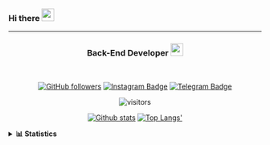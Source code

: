 ### Hi there <img height="25" width="25"  src="https://camo.githubusercontent.com/35d3d11359a49bf12aebb834cc13fd81b95eff4e/68747470733a2f2f6d656469612e67697068792e636f6d2f6d656469612f6876524a434c467a6361737252346961377a2f67697068792e676966">

<hr>

<div align="center">
  
### Back-End Developer <img height="25" src="https://camo.githubusercontent.com/40dff491d4e8123af55298ef908faedb66c463e5/68747470733a2f2f6d656469612e67697068792e636f6d2f6d656469612f57556c706c634d704f43456d5447427442572f67697068792e676966">
 
</div>

<br>

<div align="center">

[![GitHub followers](https://img.shields.io/github/followers/hanifazzuhdi?label=Follow&style=social)](https://github.com/hanifazzuhdi/?tab=follow) 
[![Instagram Badge](https://img.shields.io/badge/-hanifazzuhdi-blue?style=social&logo=Instagram&link=https://www.instagram.com/hnfhanif52/)](https://www.instagram.com/hnfhanif52/)
[![Telegram Badge](https://img.shields.io/badge/-hanifazzuhdi-blue?style=social&logo=telegram&link=https://www.t.me/hanif0198/)](https://www.t.me/hanif0198/) 

![visitors](https://visitor-badge.glitch.me/badge?page_id=hanifazzuhdi.hanifazzuhdi)

[![Github stats](https://github-readme-stats.vercel.app/api?username=hanifazzuhdi&count_private=true&title_color=333&text_color=777&show_icons=true&icon_color=333&line_height=20px)](https://github.com/hanifazzuhdi)
[![Top Langs'](https://github-readme-stats.vercel.app/api/top-langs/?username=hanifazzuhdi&layout=compact)](https://github.com/hanifazzuhdi) 

 </div>
 
<details>
  <summary><b> 📊 Statistics </b></summary>
  
  <br/>
  
  <!--START_SECTION:waka-->
![Lines of code](https://img.shields.io/badge/From%20Hello%20World%20I%27ve%20Written-5.9%20million%20lines%20of%20code-blue)

**🐱 My Github Data** 

> 🏆 392 Contributions in the Year 2021
 > 
> 📦 222.6 kB Used in Github's Storage 
 > 
> 🚫 Not Opted to Hire
 > 
> 📜 20 Public Repositories 
 > 
> 🔑 15 Private Repositories  
 > 
**I'm an Early 🐤** 

```text
🌞 Morning    269 commits    ██████████░░░░░░░░░░░░░░░   42.97% 
🌆 Daytime    219 commits    ████████░░░░░░░░░░░░░░░░░   34.98% 
🌃 Evening    108 commits    ████░░░░░░░░░░░░░░░░░░░░░   17.25% 
🌙 Night      30 commits     █░░░░░░░░░░░░░░░░░░░░░░░░   4.79%

```
📅 **I'm Most Productive on Tuesday** 

```text
Monday       74 commits     ███░░░░░░░░░░░░░░░░░░░░░░   11.82% 
Tuesday      116 commits    ████░░░░░░░░░░░░░░░░░░░░░   18.53% 
Wednesday    93 commits     ███░░░░░░░░░░░░░░░░░░░░░░   14.86% 
Thursday     115 commits    ████░░░░░░░░░░░░░░░░░░░░░   18.37% 
Friday       82 commits     ███░░░░░░░░░░░░░░░░░░░░░░   13.1% 
Saturday     84 commits     ███░░░░░░░░░░░░░░░░░░░░░░   13.42% 
Sunday       62 commits     ██░░░░░░░░░░░░░░░░░░░░░░░   9.9%

```


📊 **This Week I Spent My Time On** 

```text
⌚︎ Time Zone: Asia/Jakarta

💬 Programming Languages: 
HTML                     8 hrs 5 mins        █████████░░░░░░░░░░░░░░░░   36.62% 
Blade Template           6 hrs 44 mins       ███████░░░░░░░░░░░░░░░░░░   30.56% 
PHP                      3 hrs 21 mins       ███░░░░░░░░░░░░░░░░░░░░░░   15.2% 
SCSS                     2 hrs 9 mins        ██░░░░░░░░░░░░░░░░░░░░░░░   9.79% 
CSS                      1 hr 20 mins        █░░░░░░░░░░░░░░░░░░░░░░░░   6.1%

🔥 Editors: 
VS Code                  12 hrs 58 mins      ██████████████░░░░░░░░░░░   58.74% 
PhpStorm                 9 hrs 6 mins        ██████████░░░░░░░░░░░░░░░   41.26%

💻 Operating System: 
Mac                      22 hrs 5 mins       █████████████████████████   100.0%

```


<!--END_SECTION:waka-->
</details>
